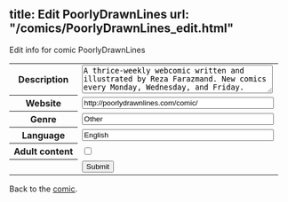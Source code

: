 title: Edit PoorlyDrawnLines
url: "/comics/PoorlyDrawnLines_edit.html"
---
Edit info for comic PoorlyDrawnLines

<form name="comic" action="http://gaepostmail.appspot.com/comic/" method="post">
<table class="comicinfo">
<tr>
<th>Description</th><td><textarea name="description" cols="40" rows="3">A thrice-weekly webcomic written and illustrated by Reza Farazmand. New comics every Monday, Wednesday, and Friday.</textarea></td>
</tr>
<tr>
<th>Website</th><td><input type="text" name="url" value="http://poorlydrawnlines.com/comic/" size="40"/></td>
</tr>
<tr>
<th>Genre</th><td><input type="text" name="genre" value="Other" size="40"/></td>
</tr>
<tr>
<th>Language</th><td><input type="text" name="language" value="English" size="40"/></td>
</tr>
<tr>
<th>Adult content</th><td><input type="checkbox" name="adult" value="adult" /></td>
</tr>
<tr>
<th></th><td>
<input type="hidden" name="comic" value="PoorlyDrawnLines" />
<input type="submit" name="submit" value="Submit" />
</td>
</tr>
</table>
</form>

Back to the [comic](PoorlyDrawnLines.html).

